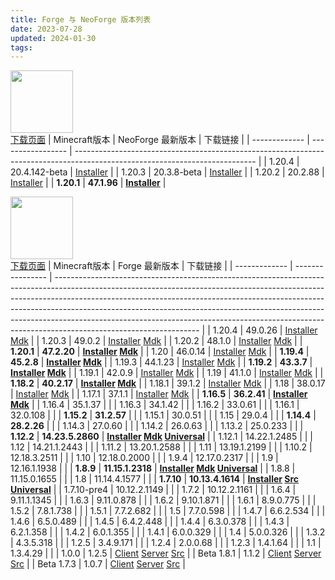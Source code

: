 ```yaml
---
title: Forge 与 NeoForge 版本列表
date: 2023-07-28 
updated: 2024-01-30
tags:
---
```

[<img src="https://neoforged.net/img/content/branding/banner.png" height="100px">](https://neoforged.net/)  
[下载页面](https://projects.neoforged.net/neoforged/neoforge)
| Minecraft版本 | NeoForge 最新版本 | 下载链接                                                                                                                    |
| ------------- | ----------------- | --------------------------------------------------------------------------------------------------------------------------- |
| 1.20.4        | 20.4.142-beta     | [Installer](https://maven.neoforged.net/releases/net/neoforged/neoforge/20.4.142-beta/neoforge-20.4.142-beta-installer.jar) |
| 1.20.3        | 20.3.8-beta       | [Installer](https://maven.neoforged.net/releases/net/neoforged/neoforge/20.3.8-beta/neoforge-20.3.8-beta-installer.jar)     |
| 1.20.2        | 20.2.88           | [Installer](https://maven.neoforged.net/releases/net/neoforged/neoforge/20.2.88/neoforge-20.2.88-installer.jar)             |
| **1.20.1**    | **47.1.96**       | **[Installer](https://maven.neoforged.net/releases/net/neoforged/forge/1.20.1-47.1.96/forge-1.20.1-47.1.96-installer.jar)** |

[<img src="https://files.minecraftforge.net/static/images/logo.svg" height="100px">](https://forums.minecraftforge.net/)  
[下载页面](https://files.minecraftforge.net/net/minecraftforge/forge/)
| Minecraft版本 | Forge 最新版本   | 下载链接                                                                                                                                                                                                                                                                                                                                                                                                                                   |
| ------------- | ---------------- | ------------------------------------------------------------------------------------------------------------------------------------------------------------------------------------------------------------------------------------------------------------------------------------------------------------------------------------------------------------------------------------------------------------------------------------------ |
| 1.20.4        | 49.0.26          | [Installer](https://maven.minecraftforge.net/net/minecraftforge/forge/1.20.4-49.0.26/forge-1.20.4-49.0.26-installer.jar) [Mdk](https://maven.minecraftforge.net/net/minecraftforge/forge/1.20.4-49.0.26/forge-1.20.4-49.0.26-mdk.zip)                                                                                                                                                                                                      |
| 1.20.3        | 49.0.2           | [Installer](https://maven.minecraftforge.net/net/minecraftforge/forge/1.20.3-49.0.2/forge-1.20.3-49.0.2-installer.jar) [Mdk](https://maven.minecraftforge.net/net/minecraftforge/forge/1.20.3-49.0.2/forge-1.20.3-49.0.2-mdk.zip)                                                                                                                                                                                                          |
| 1.20.2        | 48.1.0           | [Installer](https://maven.minecraftforge.net/net/minecraftforge/forge/1.20.2-48.1.0/forge-1.20.2-48.1.0-installer.jar) [Mdk](https://maven.minecraftforge.net/net/minecraftforge/forge/1.20.2-48.1.0/forge-1.20.2-48.1.0-mdk.zip)                                                                                                                                                                                                          |
| **1.20.1**    | **47.2.20**      | **[Installer](https://maven.minecraftforge.net/net/minecraftforge/forge/1.20.1-47.2.20/forge-1.20.1-47.2.20-installer.jar) [Mdk](https://maven.minecraftforge.net/net/minecraftforge/forge/1.20.1-47.2.20/forge-1.20.1-47.2.20-mdk.zip)**                                                                                                                                                                                                  |
| 1.20          | 46.0.14          | [Installer](https://maven.minecraftforge.net/net/minecraftforge/forge/1.20-46.0.14/forge-1.20-46.0.14-installer.jar) [Mdk](https://maven.minecraftforge.net/net/minecraftforge/forge/1.20-46.0.14/forge-1.20-46.0.14-mdk.zip)                                                                                                                                                                                                              |
| **1.19.4**    | **45.2.8**       | **[Installer](https://maven.minecraftforge.net/net/minecraftforge/forge/1.19.4-45.2.8/forge-1.19.4-45.2.8-installer.jar) [Mdk](https://maven.minecraftforge.net/net/minecraftforge/forge/1.19.4-45.2.8/forge-1.19.4-45.2.8-mdk.zip)**                                                                                                                                                                                                      |
| 1.19.3        | 44.1.23          | [Installer](https://maven.minecraftforge.net/net/minecraftforge/forge/1.19.3-44.1.23/forge-1.19.3-44.1.23-installer.jar) [Mdk](https://maven.minecraftforge.net/net/minecraftforge/forge/1.19.3-44.1.23/forge-1.19.3-44.1.23-mdk.zip)                                                                                                                                                                                                      |
| **1.19.2**    | **43.3.7**       | **[Installer](https://maven.minecraftforge.net/net/minecraftforge/forge/1.19.2-43.3.7/forge-1.19.2-43.3.7-installer.jar) [Mdk](https://maven.minecraftforge.net/net/minecraftforge/forge/1.19.2-43.3.7/forge-1.19.2-43.3.7-mdk.zip)**                                                                                                                                                                                                      |
| 1.19.1        | 42.0.9           | [Installer](https://maven.minecraftforge.net/net/minecraftforge/forge/1.19.1-42.0.9/forge-1.19.1-42.0.9-installer.jar) [Mdk](https://maven.minecraftforge.net/net/minecraftforge/forge/1.19.1-42.0.9/forge-1.19.1-42.0.9-mdk.zip)                                                                                                                                                                                                          |
| 1.19          | 41.1.0           | [Installer](https://maven.minecraftforge.net/net/minecraftforge/forge/1.19-41.1.0/forge-1.19-41.1.0-installer.jar) [Mdk](https://maven.minecraftforge.net/net/minecraftforge/forge/1.19-41.1.0/forge-1.19-41.1.0-mdk.zip)                                                                                                                                                                                                                  |
| **1.18.2**    | **40.2.17**      | **[Installer](https://maven.minecraftforge.net/net/minecraftforge/forge/1.18.2-40.2.17/forge-1.18.2-40.2.17-installer.jar) [Mdk](https://maven.minecraftforge.net/net/minecraftforge/forge/1.18.2-40.2.17/forge-1.18.2-40.2.17-mdk.zip)**                                                                                                                                                                                                  |
| 1.18.1        | 39.1.2           | [Installer](https://maven.minecraftforge.net/net/minecraftforge/forge/1.18.1-39.1.2/forge-1.18.1-39.1.2-installer.jar) [Mdk](https://maven.minecraftforge.net/net/minecraftforge/forge/1.18.1-39.1.2/forge-1.18.1-39.1.2-mdk.zip)                                                                                                                                                                                                          |
| 1.18          | 38.0.17          | [Installer](https://maven.minecraftforge.net/net/minecraftforge/forge/1.18-38.0.17/forge-1.18-38.0.17-installer.jar) [Mdk](https://maven.minecraftforge.net/net/minecraftforge/forge/1.18-38.0.17/forge-1.18-38.0.17-mdk.zip)                                                                                                                                                                                                              |
| 1.17.1        | 37.1.1           | [Installer](https://maven.minecraftforge.net/net/minecraftforge/forge/1.17.1-37.1.1/forge-1.17.1-37.1.1-installer.jar) [Mdk](https://maven.minecraftforge.net/net/minecraftforge/forge/1.17.1-37.1.1/forge-1.17.1-37.1.1-mdk.zip)                                                                                                                                                                                                          |
| **1.16.5**    | **36.2.41**      | **[Installer](https://maven.minecraftforge.net/net/minecraftforge/forge/1.16.5-36.2.41/forge-1.16.5-36.2.41-installer.jar) [Mdk](https://maven.minecraftforge.net/net/minecraftforge/forge/1.16.5-36.2.41/forge-1.16.5-36.2.41-mdk.zip)**                                                                                                                                                                                                  |
| 1.16.4        | 35.1.37          |                                                                                                                                                                                                                                                                                                                                                                                                                                            |
| 1.16.3        | 34.1.42          |                                                                                                                                                                                                                                                                                                                                                                                                                                            |
| 1.16.2        | 33.0.61          |                                                                                                                                                                                                                                                                                                                                                                                                                                            |
| 1.16.1        | 32.0.108         |                                                                                                                                                                                                                                                                                                                                                                                                                                            |
| **1.15.2**    | **31.2.57**      |                                                                                                                                                                                                                                                                                                                                                                                                                                            |
| 1.15.1        | 30.0.51          |                                                                                                                                                                                                                                                                                                                                                                                                                                            |
| 1.15          | 29.0.4           |                                                                                                                                                                                                                                                                                                                                                                                                                                            |
| **1.14.4**    | **28.2.26**      |                                                                                                                                                                                                                                                                                                                                                                                                                                            |
| 1.14.3        | 27.0.60          |                                                                                                                                                                                                                                                                                                                                                                                                                                            |
| 1.14.2        | 26.0.63          |                                                                                                                                                                                                                                                                                                                                                                                                                                            |
| 1.13.2        | 25.0.233         |                                                                                                                                                                                                                                                                                                                                                                                                                                            |
| **1.12.2**    | **14.23.5.2860** | **[Installer](https://maven.minecraftforge.net/net/minecraftforge/forge/1.12.2-14.23.5.2860/forge-1.12.2-14.23.5.2860-installer.jar) [Mdk](https://maven.minecraftforge.net/net/minecraftforge/forge/1.12.2-14.23.5.2860/forge-1.12.2-14.23.5.2860-mdk.zip) [Universal](https://maven.minecraftforge.net/net/minecraftforge/forge/1.12.2-14.23.5.2860/forge-1.12.2-14.23.5.2860-universal.jar)**                                           |
| 1.12.1        | 14.22.1.2485     |                                                                                                                                                                                                                                                                                                                                                                                                                                            |
| 1.12          | 14.21.1.2443     |                                                                                                                                                                                                                                                                                                                                                                                                                                            |
| 1.11.2        | 13.20.1.2588     |                                                                                                                                                                                                                                                                                                                                                                                                                                            |
| 1.11          | 13.19.1.2199     |                                                                                                                                                                                                                                                                                                                                                                                                                                            |
| 1.10.2        | 12.18.3.2511     |                                                                                                                                                                                                                                                                                                                                                                                                                                            |
| 1.10          | 12.18.0.2000     |                                                                                                                                                                                                                                                                                                                                                                                                                                            |
| 1.9.4         | 12.17.0.2317     |                                                                                                                                                                                                                                                                                                                                                                                                                                            |
| 1.9           | 12.16.1.1938     |                                                                                                                                                                                                                                                                                                                                                                                                                                            |
| **1.8.9**     | **11.15.1.2318** | **[Installer](https://maven.minecraftforge.net/net/minecraftforge/forge/1.8.9-11.15.1.2318-1.8.9/forge-1.8.9-11.15.1.2318-1.8.9-installer.jar) [Mdk](https://maven.minecraftforge.net/net/minecraftforge/forge/1.8.9-11.15.1.2318-1.8.9/forge-1.8.9-11.15.1.2318-1.8.9-mdk.zip) [Universal](https://maven.minecraftforge.net/net/minecraftforge/forge/1.8.9-11.15.1.2318-1.8.9/forge-1.8.9-11.15.1.2318-1.8.9-universal.jar)**             |
| 1.8.8         | 11.15.0.1655     |                                                                                                                                                                                                                                                                                                                                                                                                                                            |
| 1.8           | 11.14.4.1577     |                                                                                                                                                                                                                                                                                                                                                                                                                                            |
| **1.7.10**    | **10.13.4.1614** | **[Installer](https://maven.minecraftforge.net/net/minecraftforge/forge/1.7.10-10.13.4.1614-1.7.10/forge-1.7.10-10.13.4.1614-1.7.10-installer.jar) [Src](https://maven.minecraftforge.net/net/minecraftforge/forge/1.7.10-10.13.4.1614-1.7.10/forge-1.7.10-10.13.4.1614-1.7.10-src.zip) [Universal](https://maven.minecraftforge.net/net/minecraftforge/forge/1.7.10-10.13.4.1614-1.7.10/forge-1.7.10-10.13.4.1614-1.7.10-universal.jar)** |
| 1.7.10-pre4   | 10.12.2.1149     |                                                                                                                                                                                                                                                                                                                                                                                                                                            |
| 1.7.2         | 10.12.2.1161     |                                                                                                                                                                                                                                                                                                                                                                                                                                            |
| 1.6.4         | 9.11.1.1345      |                                                                                                                                                                                                                                                                                                                                                                                                                                            |
| 1.6.3         | 9.11.0.878       |                                                                                                                                                                                                                                                                                                                                                                                                                                            |
| 1.6.2         | 9.10.1.871       |                                                                                                                                                                                                                                                                                                                                                                                                                                            |
| 1.6.1         | 8.9.0.775        |                                                                                                                                                                                                                                                                                                                                                                                                                                            |
| 1.5.2         | 7.8.1.738        |                                                                                                                                                                                                                                                                                                                                                                                                                                            |
| 1.5.1         | 7.7.2.682        |                                                                                                                                                                                                                                                                                                                                                                                                                                            |
| 1.5           | 7.7.0.598        |                                                                                                                                                                                                                                                                                                                                                                                                                                            |
| 1.4.7         | 6.6.2.534        |                                                                                                                                                                                                                                                                                                                                                                                                                                            |
| 1.4.6         | 6.5.0.489        |                                                                                                                                                                                                                                                                                                                                                                                                                                            |
| 1.4.5         | 6.4.2.448        |                                                                                                                                                                                                                                                                                                                                                                                                                                            |
| 1.4.4         | 6.3.0.378        |                                                                                                                                                                                                                                                                                                                                                                                                                                            |
| 1.4.3         | 6.2.1.358        |                                                                                                                                                                                                                                                                                                                                                                                                                                            |
| 1.4.2         | 6.0.1.355        |                                                                                                                                                                                                                                                                                                                                                                                                                                            |
| 1.4.1         | 6.0.0.329        |                                                                                                                                                                                                                                                                                                                                                                                                                                            |
| 1.4           | 5.0.0.326        |                                                                                                                                                                                                                                                                                                                                                                                                                                            |
| 1.3.2         | 4.3.5.318        |                                                                                                                                                                                                                                                                                                                                                                                                                                            |
| 1.2.5         | 3.4.9.171        |                                                                                                                                                                                                                                                                                                                                                                                                                                            |
| 1.2.4         | 2.0.0.68         |                                                                                                                                                                                                                                                                                                                                                                                                                                            |
| 1.2.3         | 1.4.1.64         |                                                                                                                                                                                                                                                                                                                                                                                                                                            |
| 1.1           | 1.3.4.29         |                                                                                                                                                                                                                                                                                                                                                                                                                                            |
| 1.0.0         | 1.2.5            | [Client](https://master.dl.sourceforge.net/project/minecraftforge/1.2.5/minecraftforge-client-1.2.5.zip) [Server](https://master.dl.sourceforge.net/project/minecraftforge/1.2.5/minecraftforge-server-1.2.5.zip) [Src](https://master.dl.sourceforge.net/project/minecraftforge/1.2.5/minecraftforge-src-1.2.5.zip)                                                                                                                       |
| Beta 1.8.1    | 1.1.2            | [Client](https://master.dl.sourceforge.net/project/minecraftforge/1.1.2/minecraftforge-client-1.1.2.zip) [Server](https://master.dl.sourceforge.net/project/minecraftforge/1.1.2/minecraftforge-server-1.1.2.zip) [Src](https://master.dl.sourceforge.net/project/minecraftforge/1.1.2/minecraftforge-src-1.1.2.zip)                                                                                                                       |
| Beta 1.7.3    | 1.0.7            | [Client](https://master.dl.sourceforge.net/project/buildcraft/Forge%201.0.7%2020110907/minecraftforge-client-1.0.7-20110907.zip) [Server](https://master.dl.sourceforge.net/project/buildcraft/Forge%201.0.7%2020110907/minecraftforge-server-1.0.7-20110907.zip) [Src](https://master.dl.sourceforge.net/project/buildcraft/Forge%201.0.7%2020110907/minecraftforge-src-1.0.7-20110907.zip)                                               |
